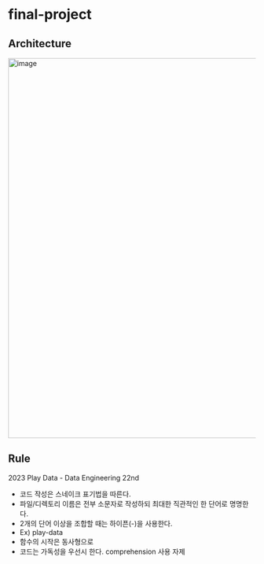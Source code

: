 # final-project

## Architecture

<img width="773" alt="image" src="https://github.com/sexyzun/ddip/assets/88064555/3a9c9f96-32fd-4214-8fac-21c147a962bb">

## Rule

2023 Play Data - Data Engineering 22nd

- 코드 작성은 스네이크 표기법을 따른다.
- 파일/디렉토리 이름은 전부 소문자로 작성하되 최대한 직관적인 한 단어로 명명한다.
- 2개의 단어 이상을 조합할 때는 하이픈(-)을 사용한다.
- Ex) play-data
- 함수의 시작은 동사형으로
- 코드는 가독성을 우선시 한다. comprehension 사용 자제
